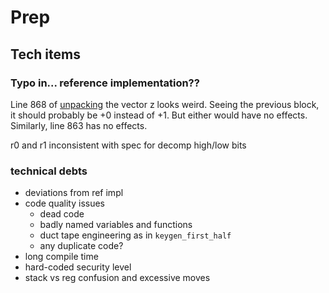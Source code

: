 # Prep

## Tech items

### Typo in... reference implementation??

Line 868 of [unpacking](../dilithium/ref/poly.c) the vector z looks weird.
Seeing the previous block, it should probably be +0 instead of +1.
But either would have no effects.
Similarly, line 863 has no effects.

r0 and r1 inconsistent with spec for decomp high/low bits

### technical debts

* deviations from ref impl
* code quality issues
  * dead code
  * badly named variables and functions
  * duct tape engineering as in `keygen_first_half`
  * any duplicate code?
* long compile time
* hard-coded security level
* stack vs reg confusion and excessive moves
